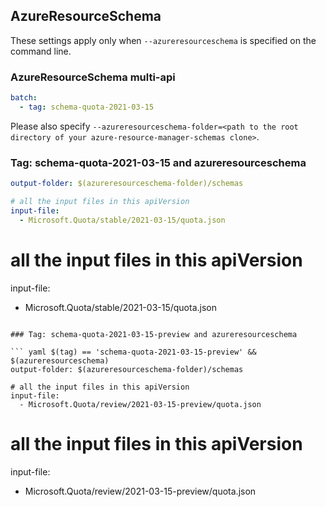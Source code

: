 ## AzureResourceSchema

These settings apply only when `--azureresourceschema` is specified on the command line.

### AzureResourceSchema multi-api

``` yaml $(azureresourceschema) && $(multiapi)
batch:
  - tag: schema-quota-2021-03-15 
```

Please also specify `--azureresourceschema-folder=<path to the root directory of your azure-resource-manager-schemas clone>`.

### Tag: schema-quota-2021-03-15 and azureresourceschema

``` yaml $(tag) == 'schema-quota-2021-03-15' && $(azureresourceschema)
output-folder: $(azureresourceschema-folder)/schemas

# all the input files in this apiVersion
input-file:
  - Microsoft.Quota/stable/2021-03-15/quota.json

```

# all the input files in this apiVersion
input-file:
  - Microsoft.Quota/stable/2021-03-15/quota.json
```

### Tag: schema-quota-2021-03-15-preview and azureresourceschema

``` yaml $(tag) == 'schema-quota-2021-03-15-preview' && $(azureresourceschema)
output-folder: $(azureresourceschema-folder)/schemas

# all the input files in this apiVersion
input-file:
  - Microsoft.Quota/review/2021-03-15-preview/quota.json

```

# all the input files in this apiVersion
input-file:
  - Microsoft.Quota/review/2021-03-15-preview/quota.json
```